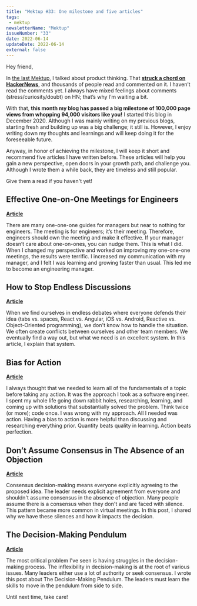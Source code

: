 ```yaml
---
title: "Mektup #33: One milestone and five articles"
tags:
 - mektup
newsletterName: "Mektup"
issueNumber: "33"
date: 2022-06-14
updateDate: 2022-06-14
external: false
---
```


Hey friend,

In [the last Mektup](/newsletter/mektup-32/), I talked about product thinking. That **[struck a chord on HackerNews](https://news.ycombinator.com/item?id=31595285)**, and thousands of people read and commented on it. I haven’t read the comments yet. I always have mixed feelings about comments (stress/curiosity/doubt) on HN; that’s why I’m waiting a bit.

With that, **this month my blog has passed a big milestone of 100,000 page views from whopping 94,000 visitors like you!** I started this blog in December 2020. Although I was mainly writing on my previous blogs, starting fresh and building up was a big challenge; it still is. However, I enjoy writing down my thoughts and learnings and will keep doing it for the foreseeable future.

Anyway, in honor of achieving the milestone, I will keep it short and recommend five articles I have written before. These articles will help you gain a new perspective, open doors in your growth path, and challenge you. Although I wrote them a while back, they are timeless and still popular.

Give them a read if you haven't yet!

## Effective One-on-One Meetings for Engineers

**​[Article](/effective-1-on-1-meetings-own-your-one-on-one-meeting/)​**

There are many one-one-one guides for managers but near to nothing for engineers. The meeting is for engineers; it’s their meeting. Therefore, engineers should own the meeting and make it effective. If your manager doesn’t care about one-on-ones, you can nudge them. This is what I did. When I changed my perspective and worked on improving my one-one-one meetings, the results were terrific. I increased my communication with my manager, and I felt I was learning and growing faster than usual. This led me to become an engineering manager.

## How to Stop Endless Discussions

**​[Article](/how-to-stop-endless-discussions/)​**

When we find ourselves in endless debates where everyone defends their idea (tabs vs. spaces, React vs. Angular, iOS vs. Android, Reactive vs. Object-Oriented programming), we don't know how to handle the situation. We often create conflicts between ourselves and other team members. We eventually find a way out, but what we need is an excellent system. In this article, I explain that system.

## Bias for Action

**​[Article](/bias-towards-action/)​**

I always thought that we needed to learn all of the fundamentals of a topic before taking any action. It was the approach I took as a software engineer. I spent my whole life going down rabbit holes, researching, learning, and coming up with solutions that substantially solved the problem. Think twice (or more); code once. I was wrong with my approach. All I needed was action. Having a bias to action is more helpful than discussing and researching everything prior. Quantity beats quality in learning. Action beats perfection.

## Don’t Assume Consensus in The Absence of an Objection

**​[Article](/dont-assume-consensus-in-the-absence-of-objection/)​**

Consensus decision-making means everyone explicitly agreeing to the proposed idea. The leader needs explicit agreement from everyone and shouldn't assume consensus in the absence of objection. Many people assume there is a consensus when they don't and are faced with silence. This pattern became more common in virtual meetings. In this post, I shared why we have these silences and how it impacts the decision.

## The Decision-Making Pendulum

**​[Article](/the-decision-making-pendulum/)​**

The most critical problem I've seen is having struggles in the decision-making process. The inflexibility in decision-making is at the root of various issues. Many leaders either use a lot of authority or seek consensus. I wrote this post about The Decision-Making Pendulum. The leaders must learn the skills to move in the pendulum from side to side.

Until next time, take care!
